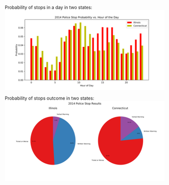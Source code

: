 Probability of stops in a day in two states:
![Probability of stops in a day in two states](images/capstone_1.png) 

Probability of stops outcome in two states:
![Probability of stops in a day in two states](images/capstone_2.png) 
